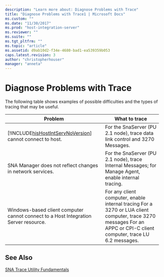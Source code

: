 ```yaml
---
description: "Learn more about: Diagnose Problems with Trace"
title: "Diagnose Problems with Trace1 | Microsoft Docs"
ms.custom: ""
ms.date: "11/30/2017"
ms.prod: "host-integration-server"
ms.reviewer: ""
ms.suite: ""
ms.tgt_pltfrm: ""
ms.topic: "article"
ms.assetid: d9ab10d2-f34e-4680-bad1-ea539359b053
caps.latest.revision: 3
author: "christopherhouser"
manager: "anneta"
---
```

# Diagnose Problems with Trace
The following table shows examples of possible difficulties and the types of tracing that may be useful.  


|                                                Problem                                                 |                                                                            What to trace                                                                             |
|--------------------------------------------------------------------------------------------------------|----------------------------------------------------------------------------------------------------------------------------------------------------------------------|
| [!INCLUDE[hisHostIntServNoVersion](../includes/hishostintservnoversion-md.md)] cannot connect to host. |                                             For the SnaServer (PU 2.1 node), trace data link control and 3270 Messages.                                              |
|                       SNA Manager does not reflect changes in network services.                        |                                 For the SnaServer (PU 2.1 node), trace Internal Messages; for Manage Agent, enable internal tracing.                                 |
|          Windows-based client computer cannot connect to a Host Integration Server resource.           | For any client computer, enable internal tracing For a 3270 or LUA client computer, trace 3270 messages For an APPC or CPI-C client computer, trace LU 6.2 messages. |

## See Also  
 [SNA Trace Utility Fundamentals](../core/sna-trace-utility-fundamentals1.md)
